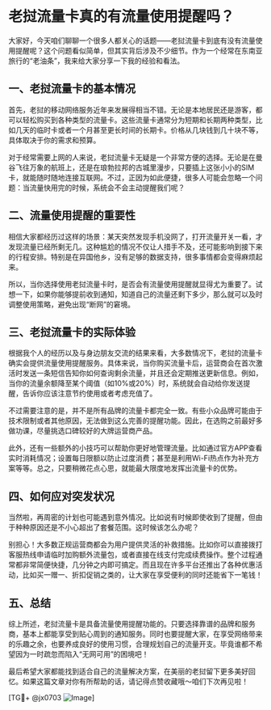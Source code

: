 # 老挝流量卡真的有流量使用提醒吗？

大家好，今天咱们聊聊一个很多人都关心的话题——老挝流量卡到底有没有流量使用提醒呢？这个问题看似简单，但其实背后涉及不少细节。作为一个经常在东南亚旅行的“老油条”，我来给大家分享一下我的经验和看法。

## 一、老挝流量卡的基本情况

首先，老挝的移动网络服务近年来发展得相当不错。无论是本地居民还是游客，都可以轻松购买到各种类型的流量卡。这些流量卡通常分为短期和长期两种类型，比如几天的临时卡或者一个月甚至更长时间的长期卡。价格从几块钱到几十块不等，具体取决于你的需求和预算。

对于经常需要上网的人来说，老挝流量卡无疑是一个非常方便的选择。无论是在曼谷飞往万象的航班上，还是在琅勃拉邦的古城里漫步，只要插上这张小小的SIM卡，就能随时随地连接互联网。不过，正因为如此便捷，很多人可能会忽略一个问题：当流量快用完的时候，系统会不会主动提醒我们呢？

## 二、流量使用提醒的重要性

相信大家都经历过这样的场景：某天突然发现手机没网了，打开流量开关一看，才发现流量已经所剩无几。这种尴尬的情况不仅让人措手不及，还可能影响到接下来的行程安排。特别是在异国他乡，没有足够的数据支持，很多事情都会变得麻烦起来。

所以，当你选择使用老挝流量卡时，是否会有流量使用提醒就显得尤为重要了。试想一下，如果你能够提前收到通知，知道自己的流量还剩下多少，那么就可以及时调整使用策略，避免出现“断网”的窘境。

## 三、老挝流量卡的实际体验

根据我个人的经历以及与身边朋友交流的结果来看，大多数情况下，老挝的流量卡确实会提供流量使用提醒服务。具体来说，当你购买流量卡后，运营商会在首次激活时发送一条短信告知你如何查询剩余流量，并且还会定期推送更新信息。例如，当你的流量余额降至某个阈值（如10%或20%）时，系统就会自动给你发送提醒，告诉你应该注意节约使用或者考虑充值了。

不过需要注意的是，并不是所有品牌的流量卡都完全一致。有些小众品牌可能由于技术限制或者其他原因，无法做到这么完善的提醒功能。因此，在选购之前最好多做功课，尽量挑选口碑较好的大牌运营商产品。

此外，还有一些额外的小技巧可以帮助你更好地管理流量。比如通过官方APP查看实时消耗情况；设置每日限额以防止过度消费；甚至是利用Wi-Fi热点作为补充方案等等。总之，只要稍微花点心思，就能最大限度地发挥出流量卡的优势。

## 四、如何应对突发状况

当然啦，再周密的计划也可能遇到意外情况。比如说有时候即使收到了提醒，但由于种种原因还是不小心超出了套餐范围。这时候该怎么办呢？

别担心！大多数正规运营商都会为用户提供灵活的补救措施。比如你可以直接拨打客服热线申请临时加购额外流量包，或者直接在线支付完成续费操作。整个过程通常都非常简便快捷，几分钟之内即可搞定。而且现在许多平台还推出了各种优惠活动，比如买一赠一、折扣促销之类的，让大家在享受便利的同时还能省下一笔钱！

## 五、总结

综上所述，老挝流量卡是具备流量使用提醒功能的。只要选择靠谱的品牌和服务商，基本上都能享受到贴心周到的通知服务。同时也要提醒大家，在享受网络带来的乐趣之余，也要养成良好的使用习惯，合理规划自己的流量开支。毕竟谁都不希望因为一时疏忽而陷入“无网可用”的困境吧！

最后希望大家都能找到适合自己的流量解决方案，在美丽的老挝留下更多美好回忆。如果这篇文章对你有所帮助的话，请记得点赞收藏哦～咱们下次再见啦！

[TG💪+ @jx0703 ![Image](https://github.com/user-attachments/assets/dbca1d08-cadb-493c-b0ec-ad6f7a83f270)]